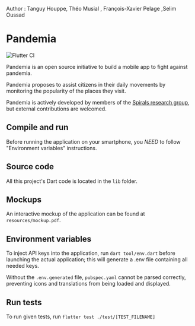 Author : Tanguy Houppe, Théo Musial , François-Xavier Pelage ,Selim Oussad

# Pandemia
![Flutter CI](https://github.com/pandemia-app/pandemia/workflows/Flutter%20CI/badge.svg)

Pandemia is an open source initiative to build a mobile app to fight against pandemia.

Pandemia proposes to assist citizens in their daily movements by monitoring the popularity of the places they visit.

Pandemia is actively developed by members of the [Spirals research group](https://team.inria.fr/spirals/), but external contributions are welcomed.

## Compile and run

Before running the application on your smartphone, you *NEED* to follow "Environment variables"
instructions.

## Source code

All this project's Dart code is located in the `lib` folder.

## Mockups

An interactive mockup of the application can be found at `resources/mockup.pdf`.

## Environment variables

To inject API keys into the application, run `dart tool/env.dart` before launching the actual
application; this will generate a .env file containing all needed keys.

Without the `.env.generated` file, `pubspec.yaml` cannot be parsed correctly, preventing icons and
translations from being loaded and displayed.

## Run tests

To run given tests, run `flutter test ./test/[TEST_FILENAME]`
